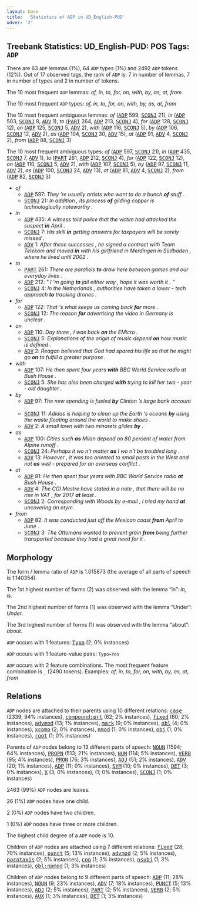 ```yaml
---
layout: base
title:  'Statistics of ADP in UD_English-PUD'
udver: '2'
---
```


## Treebank Statistics: UD_English-PUD: POS Tags: `ADP`

There are 63 `ADP` lemmas (1%), 64 `ADP` types (1%) and 2492 `ADP` tokens (12%).
Out of 17 observed tags, the rank of `ADP` is: 7 in number of lemmas, 7 in number of types and 2 in number of tokens.

The 10 most frequent `ADP` lemmas: <em>of, in, to, for, on, with, by, as, at, from</em>

The 10 most frequent `ADP` types:  <em>of, in, to, for, on, with, by, as, at, from</em>

The 10 most frequent ambiguous lemmas: <em>of</em> (<tt><a href="en_pud-pos-ADP.html">ADP</a></tt> 599, <tt><a href="en_pud-pos-SCONJ.html">SCONJ</a></tt> 21), <em>in</em> (<tt><a href="en_pud-pos-ADP.html">ADP</a></tt> 503, <tt><a href="en_pud-pos-SCONJ.html">SCONJ</a></tt> 8, <tt><a href="en_pud-pos-ADV.html">ADV</a></tt> 1), <em>to</em> (<tt><a href="en_pud-pos-PART.html">PART</a></tt> 264, <tt><a href="en_pud-pos-ADP.html">ADP</a></tt> 213, <tt><a href="en_pud-pos-SCONJ.html">SCONJ</a></tt> 4), <em>for</em> (<tt><a href="en_pud-pos-ADP.html">ADP</a></tt> 128, <tt><a href="en_pud-pos-SCONJ.html">SCONJ</a></tt> 12), <em>on</em> (<tt><a href="en_pud-pos-ADP.html">ADP</a></tt> 125, <tt><a href="en_pud-pos-SCONJ.html">SCONJ</a></tt> 5, <tt><a href="en_pud-pos-ADV.html">ADV</a></tt> 2), <em>with</em> (<tt><a href="en_pud-pos-ADP.html">ADP</a></tt> 116, <tt><a href="en_pud-pos-SCONJ.html">SCONJ</a></tt> 5), <em>by</em> (<tt><a href="en_pud-pos-ADP.html">ADP</a></tt> 106, <tt><a href="en_pud-pos-SCONJ.html">SCONJ</a></tt> 12, <tt><a href="en_pud-pos-ADV.html">ADV</a></tt> 2), <em>as</em> (<tt><a href="en_pud-pos-ADP.html">ADP</a></tt> 104, <tt><a href="en_pud-pos-SCONJ.html">SCONJ</a></tt> 30, <tt><a href="en_pud-pos-ADV.html">ADV</a></tt> 15), <em>at</em> (<tt><a href="en_pud-pos-ADP.html">ADP</a></tt> 91, <tt><a href="en_pud-pos-ADV.html">ADV</a></tt> 4, <tt><a href="en_pud-pos-SCONJ.html">SCONJ</a></tt> 2), <em>from</em> (<tt><a href="en_pud-pos-ADP.html">ADP</a></tt> 88, <tt><a href="en_pud-pos-SCONJ.html">SCONJ</a></tt> 3)

The 10 most frequent ambiguous types:  <em>of</em> (<tt><a href="en_pud-pos-ADP.html">ADP</a></tt> 597, <tt><a href="en_pud-pos-SCONJ.html">SCONJ</a></tt> 21), <em>in</em> (<tt><a href="en_pud-pos-ADP.html">ADP</a></tt> 435, <tt><a href="en_pud-pos-SCONJ.html">SCONJ</a></tt> 7, <tt><a href="en_pud-pos-ADV.html">ADV</a></tt> 1), <em>to</em> (<tt><a href="en_pud-pos-PART.html">PART</a></tt> 261, <tt><a href="en_pud-pos-ADP.html">ADP</a></tt> 212, <tt><a href="en_pud-pos-SCONJ.html">SCONJ</a></tt> 4), <em>for</em> (<tt><a href="en_pud-pos-ADP.html">ADP</a></tt> 122, <tt><a href="en_pud-pos-SCONJ.html">SCONJ</a></tt> 12), <em>on</em> (<tt><a href="en_pud-pos-ADP.html">ADP</a></tt> 110, <tt><a href="en_pud-pos-SCONJ.html">SCONJ</a></tt> 5, <tt><a href="en_pud-pos-ADV.html">ADV</a></tt> 2), <em>with</em> (<tt><a href="en_pud-pos-ADP.html">ADP</a></tt> 107, <tt><a href="en_pud-pos-SCONJ.html">SCONJ</a></tt> 5), <em>by</em> (<tt><a href="en_pud-pos-ADP.html">ADP</a></tt> 97, <tt><a href="en_pud-pos-SCONJ.html">SCONJ</a></tt> 11, <tt><a href="en_pud-pos-ADV.html">ADV</a></tt> 2), <em>as</em> (<tt><a href="en_pud-pos-ADP.html">ADP</a></tt> 100, <tt><a href="en_pud-pos-SCONJ.html">SCONJ</a></tt> 24, <tt><a href="en_pud-pos-ADV.html">ADV</a></tt> 13), <em>at</em> (<tt><a href="en_pud-pos-ADP.html">ADP</a></tt> 81, <tt><a href="en_pud-pos-ADV.html">ADV</a></tt> 4, <tt><a href="en_pud-pos-SCONJ.html">SCONJ</a></tt> 2), <em>from</em> (<tt><a href="en_pud-pos-ADP.html">ADP</a></tt> 82, <tt><a href="en_pud-pos-SCONJ.html">SCONJ</a></tt> 3)


* <em>of</em>
  * <tt><a href="en_pud-pos-ADP.html">ADP</a></tt> 597: <em>They ’re usually artists who want to do a bunch <b>of</b> stuff .</em>
  * <tt><a href="en_pud-pos-SCONJ.html">SCONJ</a></tt> 21: <em>In addition , its process <b>of</b> gilding copper is technologically noteworthy .</em>
* <em>in</em>
  * <tt><a href="en_pud-pos-ADP.html">ADP</a></tt> 435: <em>A witness told police that the victim had attacked the suspect <b>in</b> April .</em>
  * <tt><a href="en_pud-pos-SCONJ.html">SCONJ</a></tt> 7: <em>His skill <b>in</b> getting answers for taxpayers will be sorely missed .</em>
  * <tt><a href="en_pud-pos-ADV.html">ADV</a></tt> 1: <em>After these successes , he signed a contract with Team Telekom and moved <b>in</b> with his girlfriend in Merdingen in Südbaden , where he lived until 2002 .</em>
* <em>to</em>
  * <tt><a href="en_pud-pos-PART.html">PART</a></tt> 261: <em>There are parallels <b>to</b> draw here between games and our everyday lives .</em>
  * <tt><a href="en_pud-pos-ADP.html">ADP</a></tt> 212: <em>" I 'm going <b>to</b> jail either way , hope it was worth it . "</em>
  * <tt><a href="en_pud-pos-SCONJ.html">SCONJ</a></tt> 4: <em>In the Netherlands , authorities have taken a lower - tech approach <b>to</b> tracking drones .</em>
* <em>for</em>
  * <tt><a href="en_pud-pos-ADP.html">ADP</a></tt> 122: <em>That 's what keeps us coming back <b>for</b> more .</em>
  * <tt><a href="en_pud-pos-SCONJ.html">SCONJ</a></tt> 12: <em>The reason <b>for</b> advertising the video in Germany is unclear .</em>
* <em>on</em>
  * <tt><a href="en_pud-pos-ADP.html">ADP</a></tt> 110: <em>Day three , I was back <b>on</b> the EMicro .</em>
  * <tt><a href="en_pud-pos-SCONJ.html">SCONJ</a></tt> 5: <em>Explanations of the origin of music depend <b>on</b> how music is defined .</em>
  * <tt><a href="en_pud-pos-ADV.html">ADV</a></tt> 2: <em>Reagan believed that God had spared his life so that he might go <b>on</b> to fulfill a greater purpose .</em>
* <em>with</em>
  * <tt><a href="en_pud-pos-ADP.html">ADP</a></tt> 107: <em>He then spent four years <b>with</b> BBC World Service radio at Bush House .</em>
  * <tt><a href="en_pud-pos-SCONJ.html">SCONJ</a></tt> 5: <em>She has also been charged <b>with</b> trying to kill her two - year - old daughter .</em>
* <em>by</em>
  * <tt><a href="en_pud-pos-ADP.html">ADP</a></tt> 97: <em>The new spending is fueled <b>by</b> Clinton ’s large bank account .</em>
  * <tt><a href="en_pud-pos-SCONJ.html">SCONJ</a></tt> 11: <em>Adidas is helping to clean up the Earth 's oceans <b>by</b> using the waste floating around the world to make shoes .</em>
  * <tt><a href="en_pud-pos-ADV.html">ADV</a></tt> 2: <em>A small town with two minarets glides <b>by</b> .</em>
* <em>as</em>
  * <tt><a href="en_pud-pos-ADP.html">ADP</a></tt> 100: <em>Cities such <b>as</b> Milan depend on 80 percent of water from Alpine runoff .</em>
  * <tt><a href="en_pud-pos-SCONJ.html">SCONJ</a></tt> 24: <em>Perhaps it wo n’t matter <b>as</b> I wo n’t be troubled long .</em>
  * <tt><a href="en_pud-pos-ADV.html">ADV</a></tt> 13: <em>However , it was too oriented to small posts in the West and not <b>as</b> well - prepared for an overseas conflict .</em>
* <em>at</em>
  * <tt><a href="en_pud-pos-ADP.html">ADP</a></tt> 81: <em>He then spent four years with BBC World Service radio <b>at</b> Bush House .</em>
  * <tt><a href="en_pud-pos-ADV.html">ADV</a></tt> 4: <em>The CGI Mestre have stated in a note , that there will be no rise in VAT , for 2017 <b>at</b> least .</em>
  * <tt><a href="en_pud-pos-SCONJ.html">SCONJ</a></tt> 2: <em>Corresponding with Woods by e-mail , I tried my hand <b>at</b> uncovering an etym .</em>
* <em>from</em>
  * <tt><a href="en_pud-pos-ADP.html">ADP</a></tt> 82: <em>It was conducted just off the Mexican coast <b>from</b> April to June .</em>
  * <tt><a href="en_pud-pos-SCONJ.html">SCONJ</a></tt> 3: <em>The Ottomans wanted to prevent grain <b>from</b> being further transported because they had a great need for it .</em>

## Morphology

The form / lemma ratio of `ADP` is 1.015873 (the average of all parts of speech is 1.140354).

The 1st highest number of forms (2) was observed with the lemma “in”: <em>in, is</em>.

The 2nd highest number of forms (1) was observed with the lemma “Under”: <em>Under</em>.

The 3rd highest number of forms (1) was observed with the lemma “about”: <em>about</em>.

`ADP` occurs with 1 features: <tt><a href="en_pud-feat-Typo.html">Typo</a></tt> (2; 0% instances)

`ADP` occurs with 1 feature-value pairs: `Typo=Yes`

`ADP` occurs with 2 feature combinations.
The most frequent feature combination is `_` (2490 tokens).
Examples: <em>of, in, to, for, on, with, by, as, at, from</em>


## Relations

`ADP` nodes are attached to their parents using 10 different relations: <tt><a href="en_pud-dep-case.html">case</a></tt> (2339; 94% instances), <tt><a href="en_pud-dep-compound-prt.html">compound:prt</a></tt> (62; 2% instances), <tt><a href="en_pud-dep-fixed.html">fixed</a></tt> (60; 2% instances), <tt><a href="en_pud-dep-advmod.html">advmod</a></tt> (13; 1% instances), <tt><a href="en_pud-dep-mark.html">mark</a></tt> (9; 0% instances), <tt><a href="en_pud-dep-obl.html">obl</a></tt> (4; 0% instances), <tt><a href="en_pud-dep-xcomp.html">xcomp</a></tt> (2; 0% instances), <tt><a href="en_pud-dep-nmod.html">nmod</a></tt> (1; 0% instances), <tt><a href="en_pud-dep-obj.html">obj</a></tt> (1; 0% instances), <tt><a href="en_pud-dep-root.html">root</a></tt> (1; 0% instances)

Parents of `ADP` nodes belong to 13 different parts of speech: <tt><a href="en_pud-pos-NOUN.html">NOUN</a></tt> (1594; 64% instances), <tt><a href="en_pud-pos-PROPN.html">PROPN</a></tt> (513; 21% instances), <tt><a href="en_pud-pos-NUM.html">NUM</a></tt> (114; 5% instances), <tt><a href="en_pud-pos-VERB.html">VERB</a></tt> (95; 4% instances), <tt><a href="en_pud-pos-PRON.html">PRON</a></tt> (76; 3% instances), <tt><a href="en_pud-pos-ADJ.html">ADJ</a></tt> (51; 2% instances), <tt><a href="en_pud-pos-ADV.html">ADV</a></tt> (20; 1% instances), <tt><a href="en_pud-pos-ADP.html">ADP</a></tt> (11; 0% instances), <tt><a href="en_pud-pos-SYM.html">SYM</a></tt> (10; 0% instances), <tt><a href="en_pud-pos-DET.html">DET</a></tt> (3; 0% instances), <tt><a href="en_pud-pos-X.html">X</a></tt> (3; 0% instances),  (1; 0% instances), <tt><a href="en_pud-pos-SCONJ.html">SCONJ</a></tt> (1; 0% instances)

2463 (99%) `ADP` nodes are leaves.

26 (1%) `ADP` nodes have one child.

2 (0%) `ADP` nodes have two children.

1 (0%) `ADP` nodes have three or more children.

The highest child degree of a `ADP` node is 10.

Children of `ADP` nodes are attached using 7 different relations: <tt><a href="en_pud-dep-fixed.html">fixed</a></tt> (28; 70% instances), <tt><a href="en_pud-dep-punct.html">punct</a></tt> (5; 13% instances), <tt><a href="en_pud-dep-advmod.html">advmod</a></tt> (2; 5% instances), <tt><a href="en_pud-dep-parataxis.html">parataxis</a></tt> (2; 5% instances), <tt><a href="en_pud-dep-cop.html">cop</a></tt> (1; 3% instances), <tt><a href="en_pud-dep-nsubj.html">nsubj</a></tt> (1; 3% instances), <tt><a href="en_pud-dep-obl-npmod.html">obl:npmod</a></tt> (1; 3% instances)

Children of `ADP` nodes belong to 9 different parts of speech: <tt><a href="en_pud-pos-ADP.html">ADP</a></tt> (11; 28% instances), <tt><a href="en_pud-pos-NOUN.html">NOUN</a></tt> (9; 23% instances), <tt><a href="en_pud-pos-ADV.html">ADV</a></tt> (7; 18% instances), <tt><a href="en_pud-pos-PUNCT.html">PUNCT</a></tt> (5; 13% instances), <tt><a href="en_pud-pos-ADJ.html">ADJ</a></tt> (2; 5% instances), <tt><a href="en_pud-pos-PART.html">PART</a></tt> (2; 5% instances), <tt><a href="en_pud-pos-VERB.html">VERB</a></tt> (2; 5% instances), <tt><a href="en_pud-pos-AUX.html">AUX</a></tt> (1; 3% instances), <tt><a href="en_pud-pos-DET.html">DET</a></tt> (1; 3% instances)

